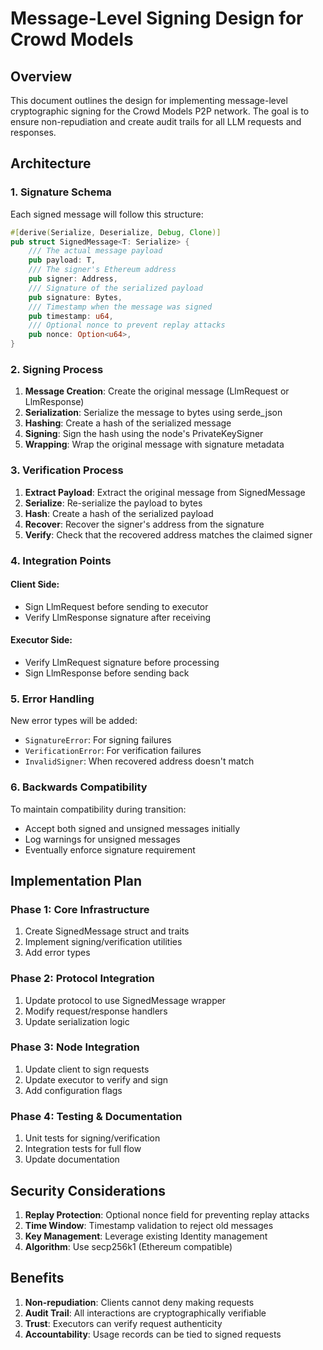 # Message-Level Signing Design for Crowd Models

## Overview
This document outlines the design for implementing message-level cryptographic signing for the Crowd Models P2P network. The goal is to ensure non-repudiation and create audit trails for all LLM requests and responses.

## Architecture

### 1. Signature Schema

Each signed message will follow this structure:

```rust
#[derive(Serialize, Deserialize, Debug, Clone)]
pub struct SignedMessage<T: Serialize> {
    /// The actual message payload
    pub payload: T,
    /// The signer's Ethereum address
    pub signer: Address,
    /// Signature of the serialized payload
    pub signature: Bytes,
    /// Timestamp when the message was signed
    pub timestamp: u64,
    /// Optional nonce to prevent replay attacks
    pub nonce: Option<u64>,
}
```

### 2. Signing Process

1. **Message Creation**: Create the original message (LlmRequest or LlmResponse)
2. **Serialization**: Serialize the message to bytes using serde_json
3. **Hashing**: Create a hash of the serialized message
4. **Signing**: Sign the hash using the node's PrivateKeySigner
5. **Wrapping**: Wrap the original message with signature metadata

### 3. Verification Process

1. **Extract Payload**: Extract the original message from SignedMessage
2. **Serialize**: Re-serialize the payload to bytes
3. **Hash**: Create a hash of the serialized payload
4. **Recover**: Recover the signer's address from the signature
5. **Verify**: Check that the recovered address matches the claimed signer

### 4. Integration Points

#### Client Side:
- Sign LlmRequest before sending to executor
- Verify LlmResponse signature after receiving

#### Executor Side:
- Verify LlmRequest signature before processing
- Sign LlmResponse before sending back

### 5. Error Handling

New error types will be added:
- `SignatureError`: For signing failures
- `VerificationError`: For verification failures
- `InvalidSigner`: When recovered address doesn't match

### 6. Backwards Compatibility

To maintain compatibility during transition:
- Accept both signed and unsigned messages initially
- Log warnings for unsigned messages
- Eventually enforce signature requirement

## Implementation Plan

### Phase 1: Core Infrastructure
1. Create SignedMessage struct and traits
2. Implement signing/verification utilities
3. Add error types

### Phase 2: Protocol Integration
1. Update protocol to use SignedMessage wrapper
2. Modify request/response handlers
3. Update serialization logic

### Phase 3: Node Integration
1. Update client to sign requests
2. Update executor to verify and sign
3. Add configuration flags

### Phase 4: Testing & Documentation
1. Unit tests for signing/verification
2. Integration tests for full flow
3. Update documentation

## Security Considerations

1. **Replay Protection**: Optional nonce field for preventing replay attacks
2. **Time Window**: Timestamp validation to reject old messages
3. **Key Management**: Leverage existing Identity management
4. **Algorithm**: Use secp256k1 (Ethereum compatible)

## Benefits

1. **Non-repudiation**: Clients cannot deny making requests
2. **Audit Trail**: All interactions are cryptographically verifiable
3. **Trust**: Executors can verify request authenticity
4. **Accountability**: Usage records can be tied to signed requests